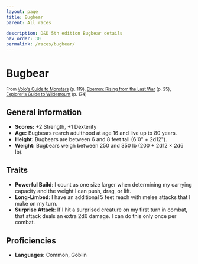 ```yaml
---
layout: page
title: Bugbear
parent: All races

description: D&D 5th edition Bugbear details
nav_order: 30
permalink: /races/bugbear/
---
```


# Bugbear

<small>From <a target="_blank" href="https://dnd.wizards.com/products/tabletop-games/rpg-products/volos-guide-to-monsters">Volo's Guide to Monsters</a> (p. 119), <a target="_blank" href="https://dnd.wizards.com/products/tabletop-games/rpg-products/eberron">Eberron: Rising from the Last War</a> (p. 25), <a target="_blank" href="https://dnd.wizards.com/products/wildemount">Explorer's Guide to Wildemount</a> (p. 174)</small>


## General information

- **Scores:** +2 Strength, +1 Dexterity
- **Age:** Bugbears rearch adulthood at age 16 and live up to 80 years.
- **Height:** Bugbears are between 6 and 8 feet tall (6'0" + 2d12").
- **Weight:** Bugbears weigh between 250 and 350 lb (200 + 2d12 × 2d6 lb).

## Traits

- **Powerful Build**: I count as one size larger when determining my carrying capacity and the weight I can push, drag, or lift.
- **Long-Limbed**: I have an additional 5 feet reach with melee attacks that I make on my turn.
- **Surprise Attack**: If I hit a surprised creature on my first turn in combat, that attack deals an extra 2d6 damage. I can do this only once per combat.

## Proficiencies

- **Languages:** Common, Goblin
